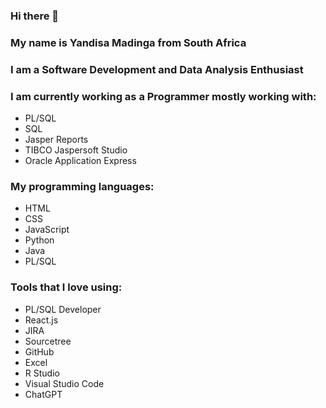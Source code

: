 ### Hi there 👋

<!--
**SbuYandisa/SbuYandisa** is a ✨ _special_ ✨ repository because its `README.md` (this file) appears on your GitHub profile.

Here are some ideas to get you started:

- 🔭 I’m currently working on ...
- 🌱 I’m currently learning ...
- 👯 I’m looking to collaborate on ...
- 🤔 I’m looking for help with ...
- 💬 Ask me about ...
- 📫 How to reach me: ...
- 😄 Pronouns: ...
- ⚡ Fun fact: ...
-->

### My name is Yandisa Madinga from South Africa


### I am a Software Development and Data Analysis Enthusiast
### I am currently working as a Programmer mostly working with:
-  PL/SQL
-  SQL
-  Jasper Reports
-  TIBCO Jaspersoft Studio
-  Oracle Application Express
### My programming languages:
- HTML
- CSS
- JavaScript
- Python
- Java
- PL/SQL

### Tools that I love using:
- PL/SQL Developer
- React.js
- JIRA
- Sourcetree
- GitHub
- Excel
- R Studio
- Visual Studio Code
- ChatGPT

  


